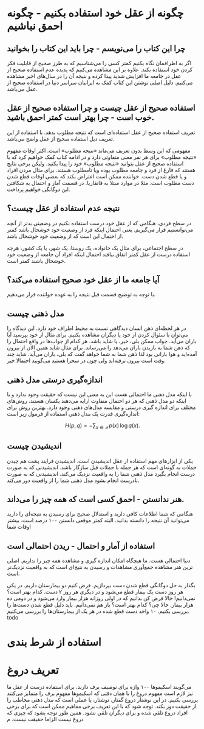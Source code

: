 # چگونه از عقل خود استفاده بکنیم - چگونه احمق نباشیم

## چرا این کتاب را می‌نویسم - چرا باید این کتاب را بخوانید
اگر به اطرافمان نگاه بکنیم کمتر کسی را می‌شناسیم که به طرز صحیح از قابلیت فکر کردن خود استفاده بکند. علاوه بر این مشاهده می‌کنیم که پدیده عدم استفاده صحیح از عقل در جامعه ما افزایش شدید پیدا کرده
و نتیجه آن را در سال‌های اخیر مشاهده می‌کنیم. دلیل اصلی نوشتن این کتاب کمک به ایرانیان سراسر دنیا در استفاده صحیح از عقل می‌باشد. 


## استفاده صحیح از عقل چیست و چرا استفاده صحیح از عقل خوب است - چرا بهتر است کمتر احمق باشید.
تعریف استفاده صحیح از عقل استفاده‌ای است که نتیجه مطلوب بدهد. با استفاده از این تعریف دیل استفاده صحیح از عقل واضح می‌باشد.

مفهومی که این وسط بدون تعریف می‌ماند «نتیجه مطلوب» است. اکثر اوقات مفهوم «نتیجه مطلوب» برای هر نفر معنی متفاوتی دارد و در ادامه کتاب کمک خواهیم کرد که با استفاده صحیح از عقل بتوانید «نتیجه مطلوب» خود را پیدا بکنید. ولیکن برخی نتایج هستند که فارغ از فرد و جامعه
مطلوب بوده ویا نامطلوب هستند. برای مثال مردن افراد و یا قطع شدن دست. خواننده ممکن است اعتراض بکند که بعضی اوقات قطع شدن دست مطلوب است. مثلا در موارد مبتلا به قانقاریا. در قسمت آمار و احتمال به شکافتن این دوگانگی خواهیم پرداخت.



## نتیجه عدم استفاده از عقل چیست؟


در سطح فردی، هنگامی که از عقل خود درست استفاده نکنیم در وضعیتی بدتر از آنچه می‌توانستیم قرار می‌گیریم. یعنی احتمال اینکه فرد از وضعیت خود خوشحال باشد کمتر از احتمال این است که از وضعیت خود خوشحال باشد.

در سطح اجتماعی، برای مثال یک خانواده، یک روستا، یک شهر، یا یک کشور، هرچه استفاده درست از عقل کمتر اتفاق بیافتد احتمال اینکه افراد آن جامعه از وضعیت خود خوشحال باشند کمتر است.



## آیا جامعه ما از عقل خود صحیح استفاده می‌کند؟
با توجه به توضیح قسمت قبل نتیجه را به عهده خواننده قرار می‌دهیم.

## مدل ذهنی چیست 
در هر لحظه‌ای ذهن انسان دیدگاهی نسبت به محیط اطراف خود دارد. این دیدگاه را می‌توان با سئوال کردن از خود یا دیگران مشاهده بکنیم. برای مثال از خود بپرسید آیا باران می‌آید. جواب ممکن بلی، خیر، یا شاید باشد. هر کدام از جواب‌ها در واقع احتمال را که ذهن شما به باریدن باران می‌دهد را می‌رساند. برای مثال شاید همین الان از بیرون آمده‌اید و هوا بارانی بود لذا ذهن شما به شما خواهد گفت که بلی، باران می‌آید. شاید چند وقت است بیرون نرفته‌اید ولی چون در سحرا هستید می‌گویید احتمالا خیر.


## اندازه‌گیری درستی مدل ذهنی
با اینکه مدل ذهنی ما احتمالی هست این به معنی این نیست که حقیقت وجود ندارد و یا اینکه دو مدل ذهنی که هر دو احتمال متفاوت ارایه می‌دهند یکسان هستند. روش‌های مختلف برای اندازه گیری درستی و مقایسه مدل‌های ذهنی وجود دارد. بهترین روش برای اندازه‌گیری قدرت یک مدل ذهنی استفاده از فرمول زیر است:

$$ H(p,q) = -\sum_{x\in\mathcal{X}} p(x)\, \log q(x). $$

## اندیشیدن چیست
یکی از ابزارهای مهم استفاده از عقل اندیشیدن است. اندیشیدن فرایند پشت هم چیدن جملات به گونه‌ای است که هر جمله با جملات قبل سازگار باشد. اندیشیدنی که به صورت درست انجام بگیرد مدل ذهنی شما را به واقعیت نزدیک می‌کند. اندیشیدنی که به صورت نادرست انجام بشود مدل ذهنی شما را از واقعیت دور می‌کند. 


## هنر ندانستن - احمق کسی است که همه چیز را می‌داند.
هنگامی که شما اطلاعات کافی دارید و استدلال صحیح برای رسیدن به نتیجه‌ای را دارید می‌توانید آن نتیجه را دانسته بدانید. البته کمتر موقعی دانستن ۱۰۰ درصد است. بیشتر اوقات شما 

## استفاده از آمار و احتمال - ریدن احتمالی است 
دنیا احتمالی هست. ما هیچگاه امکان اندازه گیری و مشاهده همه چیز را نداریم. اصلی ترین هنر مشاهده جمع‌آوری مشاهدات و رسیدن به نتیج‌ای است که به واقعیت نزدیک‌تر است. 

بگذار به حل دوگانگی قطع شدن دست بپردازیم. فرض کنیم دو بیمارستان داریم. در یکی هر روز دست یک بیمار قطع می‌شود و در دیگری هر روز ۲ دست. کدام بهتر است؟ نمی‌دانیم! حالا فرض کن بدانیم که در اولی روزانه هزار بیمار وارد می‌شود و در دومی ده هزار بیمار. حالا چی؟ کدام بهتر است؟
باز هم نمی‌دانیم. باید دلیل قطع شدن دست‌ها را بررسی بکنیم. ۱۰ واحد دست قطع شده در هر یک از بیمارستان‌ها را بررسی می‌کنیم. todo

# استفاده از شرط بندی 



# تعریف دروغ
 می‌گویند اسکیموها ۱۰۰ واژه برای توصیف برف دارند. برای استفاده درست از عقل ما نیز لازم است مفهوم دروغ را با همان دقتی که اسکیمو‌ها مفهوم برف را متمایز می‌کنند بررسی بکنیم. در این نوشتار دروغ گفتار، نوشتار، یا عملی است که مدل ذهنی مخاطب را از حقیقت دور بکند. توجه شود که با این تعریف برخی مفاهیم ممکن است که برای برخی افراد دروغ تلقی شده و برای دیگران تلقی نشود. همین طور توجه بشود که چیزی که دروغ نیست الزاما حقیقت نیست. م

# 
